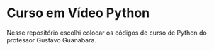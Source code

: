 # Curso em Vídeo Python
Nesse repositório escolhi colocar os códigos do curso de Python do professor Gustavo Guanabara.
